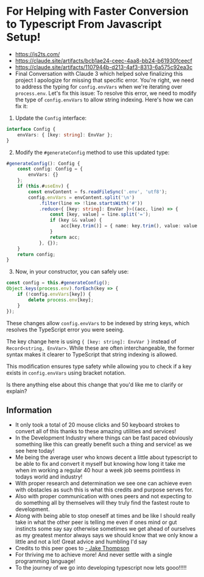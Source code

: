 # For Helping with Faster Conversion to Typescript From Javascript Setup!
- https://js2ts.com/
- https://claude.site/artifacts/bcb1ae24-ceec-4aa8-bb24-b61930fceecf
- https://claude.site/artifacts/1107944b-d213-4af3-8313-6a575c92ea3c
- Final Conversation with Claude 3 which helped solve finalizing this project
I apologize for missing that specific error. You're right, we need to address the typing for `config.envVars` when we're iterating over `process.env`. Let's fix this issue:
To resolve this error, we need to modify the type of `config.envVars` to allow string indexing. Here's how we can fix it:

1. Update the `Config` interface:

```typescript
interface Config {
    envVars: { [key: string]: EnvVar };
}
```

2. Modify the `#generateConfig` method to use this updated type:

```typescript
#generateConfig(): Config {
    const config: Config = {
        envVars: {}
    };
    if (this.#useEnv) {
        const envContent = fs.readFileSync('.env', 'utf8');
        config.envVars = envContent.split('\n')
            .filter(line => !line.startsWith('#'))
            .reduce<{ [key: string]: EnvVar }>((acc, line) => {
                const [key, value] = line.split('=');
                if (key && value) {
                    acc[key.trim()] = { name: key.trim(), value: value.replaceAll('"', '').trim() };
                }
                return acc;
            }, {});
    }
    return config;
}
```

3. Now, in your constructor, you can safely use:

```typescript
const config = this.#generateConfig();
Object.keys(process.env).forEach(key => {
    if (!config.envVars[key]) {
        delete process.env[key];
    }
});
```

These changes allow `config.envVars` to be indexed by string keys, which resolves the TypeScript error you were seeing.

The key change here is using `{ [key: string]: EnvVar }` instead of `Record<string, EnvVar>`. While these are often interchangeable, the former syntax makes it clearer to TypeScript that string indexing is allowed.

This modification ensures type safety while allowing you to check if a key exists in `config.envVars` using bracket notation.

Is there anything else about this change that you'd like me to clarify or explain?


## Information
- It only took a total of 20 mouse clicks and 50 keyboard strokes to convert all of this thanks to these amazing utilities and services!
- In the Development Industry where things can be fast paced obviously something like this can greatly benefit such a thing and service! as we see here today!
- Me being the average user who knows decent a little about typescript to be able to fix and convert it myself but knowing how long it take me when im working a regular 40 hour a week job seems pointless in todays world and industry!
- With proper research and determination we see one can achieve even with obstacles as such this is what this credits and purpose serves for.
- Also with proper communication with ones peers and not expecting to do something all by themselves will they truly find the fastest route to development.
- Along with being able to stop oneself at times and be like I should really take in what the other peer is telling me even if ones mind or gut instincts some say say otherwise sometimes we get ahead of ourselves as my greatest mentor always says we should know that we only know a little and not a lot! Great advice and humbling I'd say
- Credits to this peer goes to [- Jake Thompson](https://github.com/vampeyer)
- For thriving me to achieve more! And never settle with a single programming language!
- To the journey of we go into developing typescript now lets gooo!!!!!